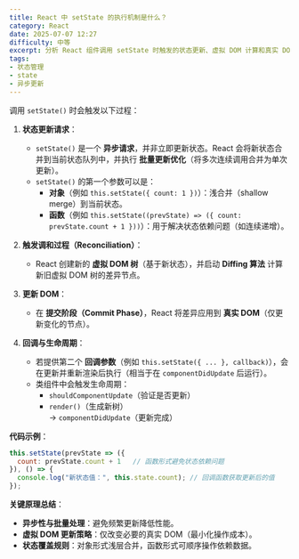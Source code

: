 ```yaml
---
title: React 中 setState 的执行机制是什么？
category: React
date: 2025-07-07 12:27
difficulty: 中等
excerpt: 分析 React 组件调用 setState 时触发的状态更新、虚拟 DOM 计算和真实 DOM 更新的过程。
tags:
- 状态管理
- state
- 异步更新
---
```

调用 `setState()` 时会触发以下过程：  

1. **状态更新请求**：  
   - `setState()` 是一个 **异步请求**，并非立即更新状态。React 会将新状态合并到当前状态队列中，并执行 **批量更新优化**（将多次连续调用合并为单次更新）。  
   - `setState()` 的第一个参数可以是：  
     - **对象**（例如 `this.setState({ count: 1 })`）：浅合并（shallow merge）到当前状态。  
     - **函数**（例如 `this.setState((prevState) => ({ count: prevState.count + 1 }))`）：用于解决状态依赖问题（如连续递增）。  

2. **触发调和过程（Reconciliation）**：  
   - React 创建新的 **虚拟 DOM 树**（基于新状态），并启动 **Diffing 算法** 计算新旧虚拟 DOM 树的差异节点。  

3. **更新 DOM**：  
   - 在 **提交阶段（Commit Phase）**，React 将差异应用到 **真实 DOM**（仅更新变化的节点）。  

4. **回调与生命周期**：  
   - 若提供第二个 **回调参数**（例如 `this.setState({ ... }, callback)`），会在更新并重新渲染后执行（相当于在 `componentDidUpdate` 后运行）。  
   - 类组件中会触发生命周期：  
     - `shouldComponentUpdate`（验证是否更新）  
     - `render()`（生成新树）  
     → `componentDidUpdate`（更新完成）  

**代码示例**：  
```javascript  
this.setState(prevState => ({  
  count: prevState.count + 1   // 函数形式避免状态依赖问题  
}), () => {  
  console.log("新状态值：", this.state.count); // 回调函数获取更新后的值  
});  
```  

**关键原理总结**：  
- **异步性与批量处理**：避免频繁更新降低性能。  
- **虚拟 DOM 更新策略**：仅改变必要的真实 DOM（最小化操作成本）。  
- **状态覆盖规则**：对象形式浅层合并，函数形式可顺序操作依赖数据。
